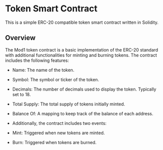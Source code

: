 # Token Smart Contract
This is a simple ERC-20 compatible token smart contract written in Solidity.

 ## Overview
The Mod1 token contract is a basic implementation of the ERC-20 standard with additional functionalities for minting and burning tokens. The contract includes the following features:

* Name: The name of the token.
* Symbol: The symbol or ticker of the token.
* Decimals: The number of decimals used to display the token. Typically set to 18.
* Total Supply: The total supply of tokens initially minted.
* Balance Of: A mapping to keep track of the balance of each address.
* Additionally, the contract includes two events:

* Mint: Triggered when new tokens are minted.
* Burn: Triggered when tokens are burned.
